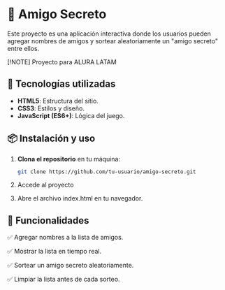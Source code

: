 # 🎁 Amigo Secreto

Este proyecto es una aplicación interactiva donde los usuarios pueden agregar nombres de amigos y sortear aleatoriamente un "amigo secreto" entre ellos.

[!NOTE]
Proyecto para ALURA LATAM

## 🚀 Tecnologías utilizadas

- **HTML5**: Estructura del sitio.
- **CSS3**: Estilos y diseño.
- **JavaScript (ES6+)**: Lógica del juego.

## 📦 Instalación y uso

1. **Clona el repositorio** en tu máquina:
   ```sh
   git clone https://github.com/tu-usuario/amigo-secreto.git
   
2. Accede al proyecto

3. Abre el archivo index.html en tu navegador.

   
## 🎯 Funcionalidades

✅ Agregar nombres a la lista de amigos.

✅ Mostrar la lista en tiempo real.

✅ Sortear un amigo secreto aleatoriamente.

✅ Limpiar la lista antes de cada sorteo.
